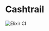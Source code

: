 # Cashtrail

![Elixir CI](https://github.com/maxmaccari/cashtrail/workflows/Elixir%20CI/badge.svg?branch=master)
